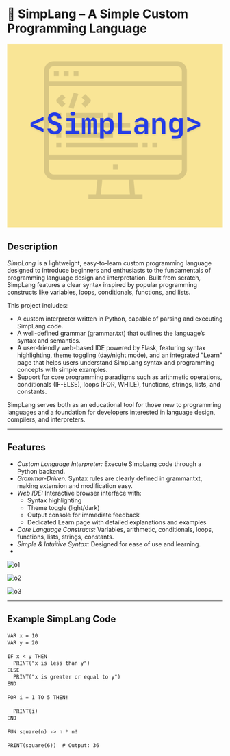 # 🌟 SimpLang – A Simple Custom Programming Language

![SimpLang Logo](static/Logo.png)

## Description

*SimpLang* is a lightweight, easy-to-learn custom programming language designed to introduce beginners and enthusiasts to the fundamentals of programming language design and interpretation. Built from scratch, SimpLang features a clear syntax inspired by popular programming constructs like variables, loops, conditionals, functions, and lists.

This project includes:

- A custom interpreter written in Python, capable of parsing and executing SimpLang code.
- A well-defined grammar (grammar.txt) that outlines the language’s syntax and semantics.
- A user-friendly web-based IDE powered by Flask, featuring syntax highlighting, theme toggling (day/night mode), and an integrated "Learn" page that helps users understand SimpLang syntax and programming concepts with simple examples.
- Support for core programming paradigms such as arithmetic operations, conditionals (IF-ELSE), loops (FOR, WHILE), functions, strings, lists, and constants.

SimpLang serves both as an educational tool for those new to programming languages and a foundation for developers interested in language design, compilers, and interpreters.

---

## Features

- *Custom Language Interpreter:* Execute SimpLang code through a Python backend.
- *Grammar-Driven:* Syntax rules are clearly defined in grammar.txt, making extension and modification easy.
- *Web IDE:* Interactive browser interface with:
  - Syntax highlighting
  - Theme toggle (light/dark)
  - Output console for immediate feedback
  - Dedicated Learn page with detailed explanations and examples
- *Core Language Constructs:* Variables, arithmetic, conditionals, loops, functions, lists, strings, constants.
- *Simple & Intuitive Syntax:* Designed for ease of use and learning.
- 
![o1](https://github.com/user-attachments/assets/ece9c4e3-01e8-434c-a9a4-869405988ff9)

![o2](https://github.com/user-attachments/assets/5a80c57c-0d79-4bd6-b0a3-035fd96583ec)

![o3](https://github.com/user-attachments/assets/d0d1b24c-99f7-4ae3-aad6-0915d752e4ce)

---

## Example SimpLang Code

```simplang
VAR x = 10
VAR y = 20

IF x < y THEN
  PRINT("x is less than y")
ELSE
  PRINT("x is greater or equal to y")
END

FOR i = 1 TO 5 THEN!

  PRINT(i)
END

FUN square(n) -> n * n!

PRINT(square(6))  # Output: 36



